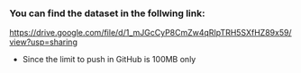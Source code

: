 ### You can find the dataset in the follwing link:
https://drive.google.com/file/d/1_mJGcCyP8CmZw4qRIpTRH5SXfHZ89x59/view?usp=sharing
* Since the limit to push in GitHub is 100MB only
